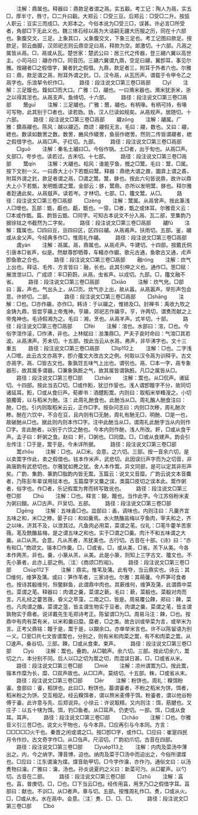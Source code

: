<!-- { "loadSidebar": true } -->
　　注解：鼎属也。释器曰：鼎款足者谓之鬲。实五觳。考工记：陶人为鬲，实五□，厚半寸，唇寸。□二升曰觳。大郑云：□受三豆。后郑云：□受□二升。按瓬人职云：豆实三而成□。大郑本之。今俗本讹为□受三□，误甚。许必言□所受者，角部□下无此义也。魏三体石经以鬲为大诘嗣无疆大历服之历，同在十六部也。象腹交文，三足。上象其口，乂象腹交文，下象三足也。考工记图曰款足。按款足，郭云曲脚，汉郊祀志则云鼎空足曰鬲，释款为空。郞激切。十六部。凡鬲之属皆从鬲。□，鬲或从瓦。楚世家：楚武公曰：居三代之传器，登三翮六翼以高世主。小司马曰：翮亦作□，同音历。三翮六翼谓九鼎，空足曰翮，翼卽耳，事见尔雅。按翮者□之假借字，翼者釴之假借。九鼎，款足者三，附耳于外者六也。尔雅曰：鼎，款足谓之鬲，附耳外谓之釴。□，汉令鬲，从瓦历声。谓载于令甲令乙之鬲字也。乐浪挈令织作□。
　　路径：段注说文□第三卷□鬲部
　　□yǐ
　　注解：三足鍑也。鍑如□而大口。广雅：□，鬴也。一曰滫米器也。滫米犹浙米，浙之以得其泔也。从鬲支声。鱼绮切。十六部。
　　路径：段注说文□第三卷□鬲部
　　鬹ɡuī
　　注解：三足鬴也。广雅：鬹，鬴也。有柄喙。有柄可持，有喙可写物，此其别于□者也。读若妫。妫，汉人巳读如规矣。从鬲规声。居随切。十六部。
　　路径：段注说文□第三卷□鬲部
　　鬷zōnɡ
　　注解：鬴属。广雅：鐈鬲鬷也。陈风：越以鬷迈。商颂：鬷假无言。毛曰：鬷，数也。又曰：鬷，緫也。数读如数罟之数。数罟，豳风作緵罟，鱼丽作緫罟。然则二传皆谓鬷者，緫之假借字也。从鬲□声。子红切。九部。
　　路径：段注说文□第三卷□鬲部
　　□ɡuō
　　注解：秦名土鬴曰□。今俗作锅。土□者，出于匋也。从鬲□声。夂部□，夸步也。读若过。古禾切。十七部。
　　路径：段注说文□第三卷□鬲部
　　鬵qín
　　注解：大鬴也。桧风：谁能亨鱼，摡之□鬵。毛曰：鬵，□属。按下文别一义。一曰鼎大上小下若甑曰鬵。释器：鼎绝大谓之鼐，圜弇上谓之鼒，附耳外谓之釴，款足者谓之鬲，□谓之鬵。鬵，鉹也。按此六句皆说鼎，故许以鼎大上小下若甑，发明甑谓之鬵。金部云：鉹，鬵鼎。亦所以发明鬵，鉹也。释尔雅者尟通此矣。从鬲兓声。读若岑。才林切。七部。□，籒文鬵。从□。
　　路径：段注说文□第三卷□鬲部
　　□zènɡ
　　注解：鬵属。从鬲曾声。按此篆浅人□增也。瓦部：甑，甗也。甗，甑也。一穿。□者，甑之或体耳。尔雅音义云：□本或作甑。篇、韵皆云甑、□同字。可知古本说文不分入鬲、瓦二部，至集韵乃据徐铉之书截然为二字矣。
　　路径：段注说文□第三卷□鬲部
　　鬴fǔ
　　注解：鍑属也。□四曰豆，豆四曰区，区四曰鬴。从鬲甫声。扶雨切。五部。釜，鬴或从金父声。今经典多作□，惟周礼作鬴。
　　路径：段注说文□第三卷□鬲部
　　鬳yàn
　　注解：鬲属。鬲，鼎属也。从鬲虍声。牛建切。十四部。按戴氏侗引唐本□省声，似是。然献尊卽牺尊，车轙亦作钀。歌元古通，鱼歌古又通，虍声卽鱼歌之合也。
　　路径：段注说文□第三卷□鬲部
　　融rónɡ
　　注解：炊气上出也。释诂、毛传、方言皆曰：融，长也。此其引伸之义也。通作□。思□赋：展泄泄以□。广成颂：丰□薱蔚。从鬲，虫省声。以戎切。九部。□，籒文融不省。
　　路径：段注说文□第三卷□鬲部
　　□xiāo
　　注解：炊气皃。□部曰：嚣，声也。气出头上，从□页。炊气亦上出，故从嚣。从鬲嚣声。举形声包会意。许娇切。二部。
　　路径：段注说文□第三卷□鬲部
　　□shānɡ
　　注解：□也。□亦作鬺，亦作□。韩诗：于以鬺之，惟锜及□。封禅书：禹收九牧之金铸九鼎，皆尝亨鬺上帝鬼神。亨鬺，郊祀志作鬺亨。亨，许两切，谓煑而献之上帝鬼神也。毛诗假湘为之。毛曰：湘，烹也。从鬲羊声。式羊切。十部。
　　路径：段注说文□第三卷□鬲部
　　□fèi
　　注解：涫也。水部曰：涫，□也。今俗字涫作滚，□作沸，非也。上林赋曰：湁潗鼎□。严夫子哀时命曰：气涫□其若波。从鬲沸声。芳未切。十五部。按此当云从水鬲，弗声，非毕沸字也。文十三　重五
　　路径：段注说文□第三卷□鬲部
　　□lìp112上
　　注解：□也。二字浅人□增。此云古文亦鬲字，卽介籒文大改古文之例。何取以汉令鬲为训释乎。古文亦鬲字。鬲、□皆古文也。象孰饪五味气上出也。谓弜也。鬲、□本一字，鬲专象器形，故其属多谓器。□兼象孰餁之气，故其属皆谓孰餁。凡□之属皆从□。
　　路径：段注说文□第三卷□部
　　□zhān
　　注解：鬻也。从□侃声。诸延切。十四部。按此当去□切。□或作餰，犹愆作諐也。浅人谓卽饘字不分，故同切诸延耳。餰，□或从食衍声。荀卿书：酒醴餰鬻。内则曰：取稻米举糔溲之。小切狼臅膏，以与稻米为酏。注：此周礼酏食也。此酏当从□。周礼醢人酏食注曰：酏，□也。引内则取稻米云云，正作□字。按杂问志曰：内则□次糁，周礼酏次糁。酏在六饮中，不合在豆，且内则有□无酏，周礼有酏无□，明酏、□是一也，故破酏从□也。据此则内则本作□字。注中此酏当从□，谓周礼此酏字当从内则作□字。言此酏者，以别于六饮之酏也。今本内则作酏，浅人所改。飦，□或从食干声。孟子曰：飦粥之食。赵曰：飦，□粥也。□同糜。□，□或从食建声。韵会引左传注：□于是，鬻于是。今未详所据。
　　路径：段注说文□第三卷□部
　　鬻zhōu
　　注解：□也。从□米。会意。之六切。三部。按一音余六切，是以卖鬻字作此，卖之假借也。铉本作米声，武悲切。此因误衍声字而为之切音，非眞唐韵有武悲切也。尔雅犹如麂之犹。舍人本作鬻。异文同部，是可以定其非形声矣。广韵、集韵、篆韵□脂韵内皆无鬻。玉篇云：说文又音糜。广韵云说文本音麋者，乃陈彭年辈误用铉本也。玉篇糜字又麋之误，类篇□皮切之误本此。鬻作粥者，俗字也。作□者，乐记假鬻为育而转写致讹也。
　　路径：段注说文□第三卷□部
　　□hú
　　注解：□也。释言：餬，饘也。当作此字。今江苏俗粉米麦为粥曰餬。从□古声。戸吴切。五部。
　　路径：段注说文□第三卷□部
　　□ɡēnɡ
　　注解：五味盉□也。皿部曰：盉，调味也。内则注曰：凡羹齐宜五味之和，米□之糁。晏子曰：和如羹焉。水火酰醢盐梅以亨鱼肉，宰夫和之，齐之以味，济其不及，以泄其过。凡鱼肉必用菜，菜谓之芼。仪礼：□芼牛藿羊苦豕薇。芼及酰醢盐梅，是之谓五味之和也。实于□谓之□羹。肉汁不和五味谓之大羹。从□从羔。会意。凡从羔者，羔犹美也。古行切。古音在十部。《诗》曰：“亦有和□。”商颂文。锴本□作羹。□，□或省。□，或从美，□省。羔下从美。今各本作两羔，非也。羹，小篆从羔，从美。此是小篆，则知上三字古文、籒文也。不先小篆者，此亦丄部之例。〖注〗《商颂□烈祖》。
　　路径：段注说文□第三卷□部
　　□sùp112下
　　注解：鼎实。惟苇及蒲。此有夺，当云鼎实也。诗云：其□维何，维笋及蒲。或曰：笋作苇者，三家诗也。尔雅：其萌虇。今芦笋可食者也。按诗其殽维何，炰鳖鲜鱼，此谓鼎中肉也。其蔌维何，维笋及蒲，此谓鼎中菜也。菜谓之芼。释器曰：肉谓之羹，菜谓之蔌。毛曰：蔌，菜殽也。菜殽对肉而言。凡礼经之藿苦薇，昏义之苹藻，二南之□，皆是。周易覆公餗，郑曰：餗，菜也。凡肉谓之醢，菜谓之菹，皆主谓生物实于豆者。肉谓之羹，菜谓之芼，皆主谓孰物实于鼎者。说详戴先生毛郑诗考正。陈留谓□为□。周易马注：餗，□也。按鼎中有肉有菜有米，以米和羹曰糜。糜者，□之类。故古训或举菜为言，或举米为言。正考父鼎铭：饘于是，鬻于是，以餬余口。亦单举米言也。许不以陈留语为别一义。□至□共七文皆谓鬻也，分别之，则有米和肉菜之鬻，有不和肉菜之鬻。从□速声。桑谷切。三部。餗，□或从食束。束声。
　　路径：段注说文□第三卷□部
　　□yù
　　注解：鬻也。叠韵。从□毓声。余六切。三部。按此切余六，鬻切之六，本分别不同。后人以□之切为鬻之切，而混误日甚。□，□或省从米。
　　路径：段注说文□第三卷□部
　　□miè
　　注解：凉州谓鬻为□。按此鬻，锴本作糜为长，糜、□双声故也。从□□声。莫结切。十五部。粖，□或省从末。
　　路径：段注说文□第三卷□部
　　□ěr
　　注解：粉饼也。周礼：糗饵粉餈。食部曰：餈，稻饼也。此曰□，粉饼也。葢谓餈者，不粉之稻米为饼。饵者，稻米粉之为饼。交互相足。经云糗饵者，谓以熬米麦傅于饵。粉餈者，谓以他谷粉傅于餈。此许意与先、后郑说异。小徐云：许说冣精。又内则注：饵，筋腱也。又庄子：以五十犗为饵。饵，钓□鱼者。从□耳声。仍吏切。一部。饵，□或从食耳。耳声。
　　路径：段注说文□第三卷□部
　　□chǎo
　　注解：□也。尔雅音义引三苍□也，说文火干物也，与今本异。□应再引与今本同。方言：□□□□□火干也。秦晋之闲或谓之□。按□卽□字，或作□。□应曰：崔寔四民月令作炒。古文奇字作□。从□刍声。尺沼切。广韵初爪切。古音在四部。
　　路径：段注说文□第三卷□部
　　□yuèp113上
　　注解：内肉及菜汤中薄出之。内，今之纳字。薄音博，迫也。纳肉及菜于□汤中而迫出之，今俗所谓煠也。□应曰：江东谓瀹为煠。煠音助甲切。□今字作瀹，亦作汋。通俗文曰：以汤煑物曰瀹。广雅曰：瀹，汤也。孙炎说夏礿之义曰：新菜可汋。从□翟声。以勺切。古音在二部。
　　路径：段注说文□第三卷□部
　　□zhǔ
　　注解：亯也。亯，普庚切。□，□也。□下当云□也。经传用亯，用烹乃□之假借字耳。亯部曰：献也。不训□。从□者声。章与切。五部。按惟周礼作□。煑，□或从火。□，□或从水。水在鬲中。会意。〖注〗煑、□、□、□。
　　路径：段注说文□第三卷□部
　　□bó
